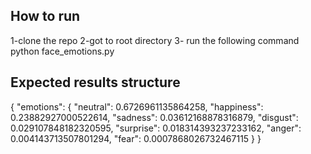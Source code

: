 ## How to run

1-clone the repo
2-got to root directory
3- run the following command
	python face_emotions.py

## Expected results structure
{
    "emotions": {
        "neutral": 0.6726961135864258,
        "happiness": 0.23882927000522614,
        "sadness": 0.03612168878316879,
        "disgust": 0.029107848182320595,
        "surprise": 0.018314393237233162,
        "anger": 0.004143713507801294,
        "fear": 0.0007868026732467115
    }
}
